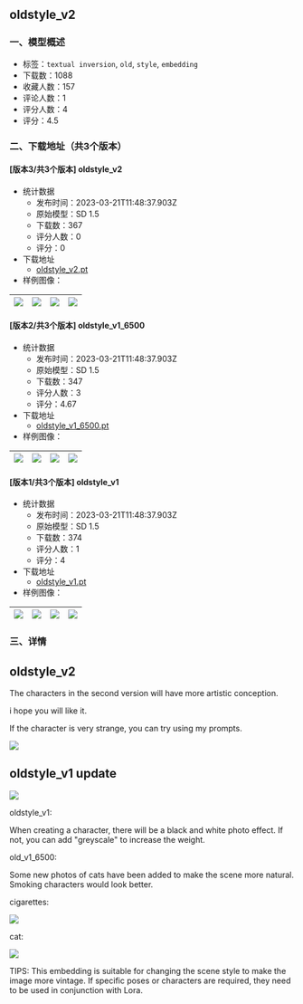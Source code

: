 ## oldstyle_v2
### 一、模型概述

- 标签：`textual inversion`, `old`, `style`, `embedding`
- 下载数：1088
- 收藏人数：157
- 评论人数：1
- 评分人数：4
- 评分：4.5

### 二、下载地址（共3个版本）

#### [版本3/共3个版本] oldstyle_v2

- 统计数据
  - 发布时间：2023-03-21T11:48:37.903Z
  - 原始模型：SD 1.5
  - 下载数：367
  - 评分人数：0
  - 评分：0
- 下载地址
  - [oldstyle_v2.pt](https://civitai.com/api/download/models/26649)
- 样例图像：

| <img src="https://image.civitai.com/xG1nkqKTMzGDvpLrqFT7WA/32d4053c-0187-47b0-4a2d-40cb00fe7900/width=450/293683.jpeg" /> | <img src="https://image.civitai.com/xG1nkqKTMzGDvpLrqFT7WA/02ea3d9b-b1c4-44c7-080b-3ea6d4593900/width=450/293682.jpeg" /> | <img src="https://image.civitai.com/xG1nkqKTMzGDvpLrqFT7WA/507f95f8-a4e8-4041-ea99-91ada5de3000/width=450/293681.jpeg" /> | <img src="https://image.civitai.com/xG1nkqKTMzGDvpLrqFT7WA/48f24837-5df6-494c-1ce9-b2e86eec0800/width=450/293680.jpeg" /> |
| ---- | ---- | ---- | ---- |

#### [版本2/共3个版本] oldstyle_v1_6500

- 统计数据
  - 发布时间：2023-03-21T11:48:37.903Z
  - 原始模型：SD 1.5
  - 下载数：347
  - 评分人数：3
  - 评分：4.67
- 下载地址
  - [oldstyle_v1_6500.pt](https://civitai.com/api/download/models/22602)
- 样例图像：

| <img src="https://image.civitai.com/xG1nkqKTMzGDvpLrqFT7WA/5fcb76ef-19e9-4b6d-b25d-3edca3f05e00/width=450/243868.jpeg" /> | <img src="https://image.civitai.com/xG1nkqKTMzGDvpLrqFT7WA/627c69c1-24ed-4b91-1342-1bd07b6cde00/width=450/244217.jpeg" /> | <img src="https://image.civitai.com/xG1nkqKTMzGDvpLrqFT7WA/2aacbd79-59f7-41d9-be81-6128c14a0600/width=450/243320.jpeg" /> | <img src="https://image.civitai.com/xG1nkqKTMzGDvpLrqFT7WA/3b0986f1-a882-401c-77fe-e2e4b5cd9200/width=450/243319.jpeg" /> |
| ---- | ---- | ---- | ---- |

#### [版本1/共3个版本] oldstyle_v1

- 统计数据
  - 发布时间：2023-03-21T11:48:37.903Z
  - 原始模型：SD 1.5
  - 下载数：374
  - 评分人数：1
  - 评分：4
- 下载地址
  - [ oldstyle_v1.pt](https://civitai.com/api/download/models/20746)
- 样例图像：

| <img src="https://image.civitai.com/xG1nkqKTMzGDvpLrqFT7WA/d63a3b90-f467-4f3d-0d0e-6318123a1b00/width=450/219670.jpeg" /> | <img src="https://image.civitai.com/xG1nkqKTMzGDvpLrqFT7WA/2e99c494-32cd-4b5f-7f44-c6dc6a972e00/width=450/219673.jpeg" /> | <img src="https://image.civitai.com/xG1nkqKTMzGDvpLrqFT7WA/2af450d6-d3f0-45c3-082a-2ded16c8aa00/width=450/219668.jpeg" /> | <img src="https://image.civitai.com/xG1nkqKTMzGDvpLrqFT7WA/7f266f42-54be-495d-9a56-9aa3a0d57e00/width=450/219672.jpeg" /> |
| ---- | ---- | ---- | ---- |


### 三、详情
<p></p><h2><strong>oldstyle_v2</strong></h2><p></p><p>The characters in the second version will have more artistic conception.</p><p>i hope you will like it.</p><p>If the character is very strange, you can try using my prompts.</p><p></p><img src="https://imagecache.civitai.com/xG1nkqKTMzGDvpLrqFT7WA/f9e50cfc-36da-4995-ada5-b72f81288d00/width=525/f9e50cfc-36da-4995-ada5-b72f81288d00" /><p></p><p></p><h2>oldstyle_v1 update</h2><img src="https://imagecache.civitai.com/xG1nkqKTMzGDvpLrqFT7WA/f4b93c8f-f24d-4089-1891-2a20f2788200/width=525/f4b93c8f-f24d-4089-1891-2a20f2788200" /><p></p><p>oldstyle_v1:</p><p>When creating a character, there will be a black and white photo effect. If not, you can add "greyscale" to increase the weight.</p><p></p><p></p><p>old_v1_6500:</p><p>Some new photos of cats have been added to make the scene more natural. Smoking characters would look better.</p><p>cigarettes:</p><img src="https://imagecache.civitai.com/xG1nkqKTMzGDvpLrqFT7WA/90292b82-7fdd-4c13-d29a-3bfc3a346400/width=525/90292b82-7fdd-4c13-d29a-3bfc3a346400" /><p>cat:</p><img src="https://imagecache.civitai.com/xG1nkqKTMzGDvpLrqFT7WA/f8eefb8a-3c9e-44c1-b807-abc4583d9f00/width=525/f8eefb8a-3c9e-44c1-b807-abc4583d9f00" /><p></p><p>TIPS: This embedding is suitable for changing the scene style to make the image more vintage. If specific poses or characters are required, they need to be used in conjunction with Lora.</p>